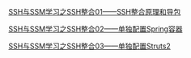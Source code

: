 

[SSH与SSM学习之SSH整合01——SSH整合原理和导包](blog/01.md)

[SSH与SSM学习之SSH整合02——单独配置Spring容器](blog/02.md)

[SSH与SSM学习之SSH整合03——单独配置Struts2](blog/02.md)